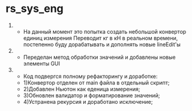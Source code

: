 # rs_sys_eng
1. - На данный момент это попытка создать небольшой конвертор единиц измерения
Переводит кг в кН в реальном времени, постепенно буду дорабатывать и дополнять новые lineEdit'ы
2. - Переделан метод обработки значений и добавлены новые элементы GUI
3. - Код подвергся полному рефакторингу и доработке:
   - 1)Конвертор отделен от main файла в отдельный скрипт;
   - 2)Добавлен Ньютон как еденица измерения;
   - 3)Обновлен валидатор и форматирование значений;
   - 4)Устранена рекурсия и доработано исключение;
